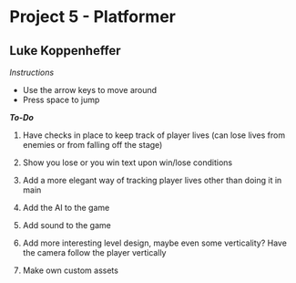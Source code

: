 # Project 5 - Platformer
## Luke Koppenheffer

*Instructions*
- Use the arrow keys to move around
- Press space to jump

***To-Do***
1. Have checks in place to keep track of player lives (can lose lives from enemies or from falling off the stage)	

2. Show you lose or you win text upon win/lose conditions

3. Add a more elegant way of tracking player lives other than doing it in main

4. Add the AI to the game

5. Add sound to the game

6. Add more interesting level design, maybe even some verticality? Have the camera follow the player vertically

7. Make own custom assets
